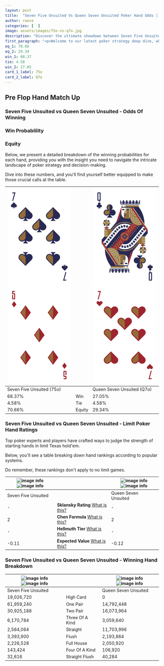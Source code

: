 ```yaml
---
layout: post
title:  "Seven Five Unsuited Vs Queen Seven Unsuited Poker Hand Odds | Which Is The Better Hand In Poker? A Complete Guide"
author: reece
categories: [  ]
image: assets/images/75o-vs-q7o.jpg
description: "Discover the ultimate showdown between Seven Five Unsuited and Queen Seven Unsuited in poker! Uncover the odds, strategies, and scenarios where one hand triumphs over the other. Get ready to up your poker game with this thrilling analysis."
first_paragraph: "<p>Welcome to our latest poker strategy deep dive, where we're pitting two distinct hands against each other in a high-stakes showdown: Seven Five Unsuited vs Queen Seven Unsuited.</p><p>In the dynamic world of poker, every decision counts, and knowing which hand holds the upper hand is key to your success at the table.</p><p>In this article, we'll dissect these two hands, explore the scenarios where one dominates the other, and equip you with the knowledge to make strategic choices that can tip the odds in your favor.</p><p>Get ready to unravel the intriguing dynamics of these poker hands and elevate your game to new heights.</p>"
eq_1: 70.66
eq_2: 29.34
win_1: 68.37
tie: 4.58
win_2: 27.05
card_1_label: 75o
card_2_label: Q7o
---
```




[comment]: # (sp0)

## Pre Flop Hand Match Up

<div class="table hand-ratings" markdown="1"> 



### Seven Five Unsuited vs Queen Seven Unsuited - Odds Of Winning


  
<div class="row graphs"> 
<div class="col-lg-6">
    <h3>Win Probablility</h3>
    <canvas id="WinChart"></canvas>
</div>
<div class="col-lg-6">
    <h3>Equity</h3>
    <canvas id="EquityChart"></canvas>
</div>
</div>

  Below, we present a detailed breakdown of the winning probabilities for each hand, providing you with the insight you need to navigate the intricate landscape of poker strategy and decision-making. 

Dive into these numbers, and you'll find yourself better equipped to make those crucial calls at the table.


    
| ![image info](assets/images/hand1/7.png) ![image info](assets/images/hand1/5o.png) |  | ![image info](assets/images/hand2/q.png) ![image info](assets/images/hand2/7o.png) |
| -------- | -------- | -------- |
| Seven Five Unsuited (75o) |  | Queen Seven Unsuited (Q7o) |
| 68.37% | Win | 27.05% |
| 4.58% | Tie | 4.58% |
| 70.66% | Equity | 29.34% |




[comment]: # (sp1)



### Seven Five Unsuited vs Queen Seven Unsuited - Limit Poker Hand Ratings

Top poker experts and players have crafted ways to judge the strength of starting hands in limit Texas hold'em. 

Below, you'll see a table breaking down hand rankings according to popular systems. 

Do remember, these rankings don't apply to no limit games.


    
| ![image info](https://www.riverpairs.com/assets/images/hand1/7.png) ![image info](https://www.riverpairs.com/assets/images/hand1/5o.png) |  | ![image info](https://www.riverpairs.com/assets/images/hand2/q.png) ![image info](https://www.riverpairs.com/assets/images/hand2/7o.png) |
| -------- | -------- | -------- |
| Seven Five Unsuited |  | Queen Seven Unsuited |
| - | **Sklansky Rating** [What is this?](/sklansky-rating-explained) | - |
| 2 | **Chen Formula** [What is this?](/chen-formula-explained) | 2 |
| - | **Hellmuth Tier** [What is this?](/Hellmuth-tier-explained) | - |
| -0.11 | **Expected Value** [What is this?](/expected-value-explained) | -0.12 |




[comment]: # (sp2)



### Seven Five Unsuited vs Queen Seven Unsuited - Winning Hand Breakdown


    
| ![image info](https://www.riverpairs.com/assets/images/hand1/7.png) ![image info](https://www.riverpairs.com/assets/images/hand1/5o.png) |  | ![image info](https://www.riverpairs.com/assets/images/hand2/q.png) ![image info](https://www.riverpairs.com/assets/images/hand2/7o.png) |
| -------- | -------- | -------- |
| Seven Five Unsuited |  | Queen Seven Unsuited |
| 19,026,720 | High Card | 0 |
| 61,959,240 | One Pair | 14,792,448 |
| 30,925,188 | Two Pair | 16,073,964 |
| 6,170,784 | Three Of A Kind | 3,059,640 |
| 2,564,064 | Straight | 11,703,996 |
| 3,393,900 | Flush | 2,193,864 |
| 2,226,528 | Full House | 2,050,920 |
| 143,424 | Four Of A Kind | 106,920 |
| 32,616 | Straight Flush | 40,284 |




[comment]: # (sp3)



</div>

[comment]: # (sp4)



[comment]: # (sp5)

